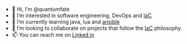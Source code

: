 - 👋 Hi, I’m @quantumfate
- 👀 I’m interested in software engineering, DevOps and [IaC](https://www.redhat.com/en/topics/automation/what-is-infrastructure-as-code-iac)
- 🌱 I’m currently learning java, lua and [ansible](https://www.ansible.com/)
- 💞️ I’m looking to collaborate on projects that follow the [IaC](https://www.redhat.com/en/topics/automation/what-is-infrastructure-as-code-iac) philosophy
- 📫 You can reach me on [Linked in](https://www.linkedin.com/in/leon-connor-holm-02b471213/)
<!---
quantumfate/quantumfate is a ✨ special ✨ repository because its `README.md` (this file) appears on your GitHub profile.
You can click the Preview link to take a look at your changes.
--->
